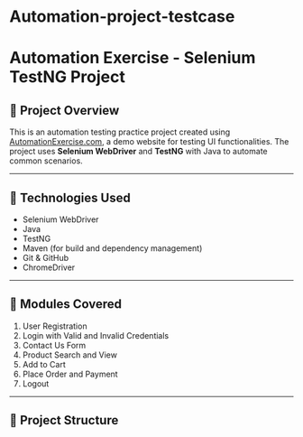 # Automation-project-testcase
# Automation Exercise - Selenium TestNG Project

## 📌 Project Overview

This is an automation testing practice project created using [AutomationExercise.com](https://automationexercise.com/), a demo website for testing UI functionalities. The project uses **Selenium WebDriver** and **TestNG** with Java to automate common scenarios.

---

## 🧰 Technologies Used

- Selenium WebDriver
- Java
- TestNG
- Maven (for build and dependency management)
- Git & GitHub
- ChromeDriver

---

## 🎯 Modules Covered

1. User Registration
2. Login with Valid and Invalid Credentials
3. Contact Us Form
4. Product Search and View
5. Add to Cart
6. Place Order and Payment
7. Logout

---

## 📁 Project Structure

